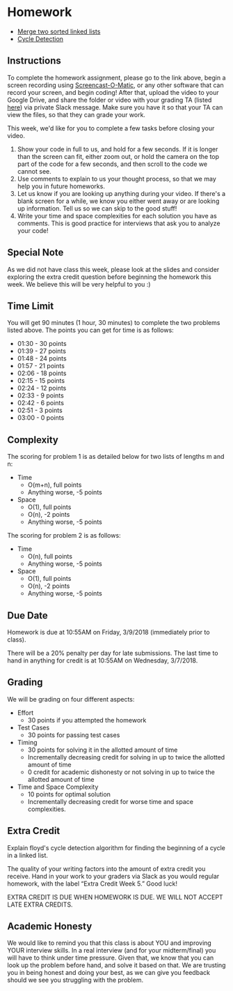 # Homework
- [Merge two sorted linked lists ](https://www.hackerrank.com/challenges/merge-two-sorted-linked-lists/problem)
- [Cycle Detection](https://www.hackerrank.com/challenges/detect-whether-a-linked-list-contains-a-cycle/problem)

  
## Instructions
  
To complete the homework assignment, please go to the link above, begin a screen recording using [Screencast-O-Matic](https://screencast-o-matic.com/), or any other software that can record your screen, and begin coding! After that, upload the video to your Google Drive, and share the folder or video with your grading TA (listed [here](https://github.com/UMD-CS-STICs/389Ospring18/blob/master/Grading%20TA%20Assignments.pdf)) via private Slack message. Make sure you have it so that your TA can view the files, so that they can grade your work.

This week, we'd like for you to complete a few tasks before closing your video.
  1. Show your code in full to us, and hold for a few seconds. If it is longer than the screen can fit, either zoom out, or hold the camera on the top part of the code for a few seconds, and then scroll to the code we cannot see.
  2. Use comments to explain to us your thought process, so that we may help you in future homeworks.
  3. Let us know if you are looking up anything during your video. If there's a blank screen for a while, we know you either went away or are looking up information. Tell us so we can skip to the good stuff!
  4. Write your time and space complexities for each solution you have as comments. This is good practice for interviews that ask you to analyze your code!

## Special Note

As we did not have class this week, please look at the slides and consider exploring the extra credit question before beginning the homework this week. We believe this will be very helpful to you :)

## Time Limit

You will get 90 minutes (1 hour, 30 minutes) to complete the two problems listed above. The points you can get for time is as follows:
  - 01:30 - 30 points
  - 01:39 - 27 points
  - 01:48 - 24 points
  - 01:57 - 21 points
  - 02:06 - 18 points
  - 02:15 - 15 points
  - 02:24 - 12 points
  - 02:33 - 9 points
  - 02:42 - 6 points
  - 02:51 - 3 points
  - 03:00 - 0 points
 
 ## Complexity
 
The scoring for problem 1 is as detailed below for two lists of lengths m and n:

  - Time
    - O(m+n), full points
    - Anything worse, -5 points
  - Space
    - O(1), full points
    - O(n), -2 points
    - Anything worse, -5 points

The scoring for problem 2 is as follows:

  - Time
    - O(n), full points
    - Anything worse, -5 points
  - Space
    - O(1), full points
    - O(n), -2 points
    - Anything worse, -5 points   

## Due Date
Homework is due at 10:55AM on Friday, 3/9/2018 (immediately prior to class).

There will be a 20% penalty per day for late submissions. The last time to hand in anything for credit is at 10:55AM on Wednesday, 3/7/2018.

## Grading
We will be grading on four different aspects:
- Effort
  - 30 points if you attempted the homework
- Test Cases
  - 30 points for passing test cases
- Timing 
  - 30 points for solving it in the allotted amount of time
  - Incrementally decreasing credit for solving in up to twice the allotted amount of time
  - 0 credit for academic dishonesty or not solving in up to twice the allotted amount of time
- Time and Space Complexity
  - 10 points for optimal solution
  - Incrementally decreasing credit for worse time and space complexities.

## Extra Credit
Explain floyd's cycle detection algorithm for finding the beginning of a cycle in a linked list.

The quality of your writing factors into the amount of extra credit you receive. Hand in your work to your graders via Slack as you would regular homework, with the label “Extra Credit Week 5.” Good luck!

EXTRA CREDIT IS DUE WHEN HOMEWORK IS DUE. WE WILL NOT ACCEPT LATE EXTRA CREDITS.

## Academic Honesty
We would like to remind you that this class is about YOU and improving YOUR interview skills. In a real interview (and for your midterm/final) you will have to think under time pressure. Given that, we know that you can look up the problem before hand, and solve it based on that. We are trusting you in being honest and doing your best, as we can give you feedback should we see you struggling with the problem.
